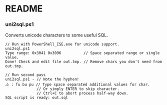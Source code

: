 README
======

### uni2sql.ps1

Converts unicode characters to some useful SQL.
    
    // Run with PowerShell_ISE.exe for unicode support.
    uni2sql.ps1
    Type range: 0x3041 0x3096          // Space separated range or single value.
    Done! Check and edit file out.tmp. // Remove chars you don't need from out.tmp.

    // Run second pass
    uni2sql.ps1 - // Note the hyphen!
    ふ : fu bu pu // Type space separated additional values for char.
                  // Or simply ENTER to skip character.
                  // Ctrl+C to abort process half-way down.
    SQL script is ready: out.sql
